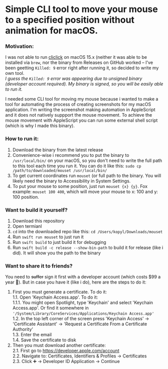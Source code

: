 # Simple CLI tool to move your mouse to a specified position without animation for macOS.

### Motivation:
I was not able to run [cliclick](https://github.com/BlueM/cliclick) on macOS 15.x (neither it was able to be installed via `brew`, nor the binary from Releases on GitHub worked – I've been geetting `Killed: 9` error right after running it, so decided to write my own tool.<br>
_I guess the `Killed: 9` error was appearing due to unsigned binary (developer account required). My binary is signed, so you will be easily able to run it._

I needed some CLI tool for moving my mouse because i wanted to make a tool for automating the process of creating screenshots for my macOS application.
I'm writing the screenshot making automation in AppleScript and it does not natively suppport the mouse movement.
To achieve the mouse movement with AppleScript you can run some external shell script (which is why I made this binary).

### How to run it:
1. Download the binary from the latest release
2. Convenience-wise i recommend you to put the binary to `/usr/local/bin/` on your macOS, so you don't need to write the full path to this tool each time you run it. You can do it like this: `sudo cp /path/to/downloaded/mouset /usr/local/bin/`
3. To get current coordinates run `mouset` (or full path to the binary. You will likely need the binary to Accessibility in System Settings.
4. To put your mouse to some position, just run `mouset {x} {y}`. Fox example: `mouset 100 400`, which will move your mouse to x: 100 and y: 100 position.

### Want to build it yourself?
1. Download this repository
2. Open termianl
3. `cd` into the downloaded repo like this: `cd /Users/kopyl/Downloads/mouset`
4. Run `swift run mouset` to just run it
5. Run `swift build` to just build it for debugging
6. Run `swift build -c release --show-bin-path` to build it for release (like i did). It will show you the path to the binary

### Want to share it to friends?
You need to ~~suffer~~ sign it first with a developer account (which costs $99 a year 🤬). But in case you have it (like i do), here are the steps to do it:
1. First you must generate a certificate. To do it:<br>
  1.1. Open 'Keychain Access.app'. To do it:<br>
   1.1.1. You might open Spotlight, type 'Keychain' and select 'Keychain Access.app'. Or find it somewhere in `'/System/Library/CoreServices/Applications/Keychain Access.app'`<br>
 1.2. In the top left corner of the screen press 'Keychain Access' -> 'Certificate Assistant' -> 'Request a Certificate From a Certificate Authority'<br>
 1.3. Enter the email<br>
 1.4. Save the certificate to disk<br>
2. Then you must download another certificate:<br>
  2.1. First go to https://developer.apple.com/account<br>
  2.2. Navigate to: Certificates, Identifiers & Profiles → Certificates<br>
  2.3. Click ➕ → Developer ID Application → Continue
